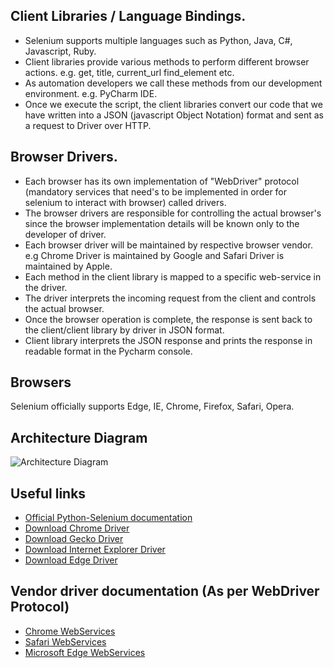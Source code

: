 ## Client Libraries / Language Bindings.
* Selenium supports multiple languages such as Python, Java, C#, Javascript, Ruby.
* Client libraries provide various methods to perform different browser actions. e.g. get, title, current_url find_element etc.
* As automation developers we call these methods from our development environment. e.g. PyCharm IDE.
* Once we execute the script, the client libraries convert our code that we have written into a JSON (javascript Object Notation) format and sent as a request to Driver over HTTP.

## Browser Drivers.
* Each browser has its own implementation of "WebDriver" protocol (mandatory services that need's to be implemented in order for selenium to interact with browser) called drivers.
* The browser drivers are responsible for controlling the actual browser's since the browser implementation details will be known only to the developer of driver.
* Each browser driver will be maintained by respective browser vendor. e.g Chrome Driver is maintained by Google and Safari Driver is maintained by Apple.
* Each method in the client library is mapped to a specific web-service in the driver.
* The driver interprets the incoming request from the client and controls the actual browser.
* Once the browser operation is complete, the response is sent back to the client/client library by driver in JSON format.
* Client library interprets the JSON response and prints the response in readable format in the Pycharm console.

## Browsers
Selenium officially supports Edge, IE, Chrome, Firefox, Safari, Opera.

## Architecture Diagram

![Architecture Diagram](https://github.com/sandeepsuryaprasad/Python_Selenium/blob/master/Images/Selenium_Architecture.png)

## Useful links
* [Official Python-Selenium documentation](https://www.selenium.dev/selenium/docs/api/py/index.html)
* [Download Chrome Driver](https://chromedriver.chromium.org/downloads)
* [Download Gecko Driver](https://github.com/mozilla/geckodriver/releases)
* [Download Internet Explorer Driver](https://selenium-release.storage.googleapis.com/index.html)
* [Download Edge Driver](https://developer.microsoft.com/en-us/microsoft-edge/tools/webdriver/)

## Vendor driver documentation (As per WebDriver Protocol)
* [Chrome WebServices](https://chromium.googlesource.com/chromium/src/+/master/docs/chromedriver_status.md)
* [Safari WebServices](https://developer.apple.com/documentation/webkit/macos_webdriver_commands_for_safari_11_1_and_earlier)
* [Microsoft Edge WebServices](https://docs.microsoft.com/en-us/microsoft-edge/edgehtml/webdriver/)

 




